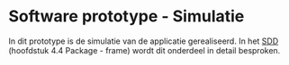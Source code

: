 
# Software prototype - Simulatie

In dit prototype is de simulatie van de applicatie gerealiseerd. In het [SDD](https://github.com/LukevLuijn/robox_docs/blob/main/design/sdd_sw/sdd_software.pdf) (hoofdstuk 4.4 Package - frame) wordt dit onderdeel in detail besproken. 